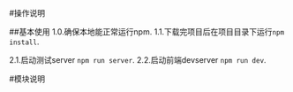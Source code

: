 #操作说明

##基本使用
1.0.确保本地能正常运行npm.
1.1.下载完项目后在项目目录下运行`npm install`.

2.1.启动测试server `npm run server`.
2.2.启动前端devserver `npm run dev`.


#模块说明



